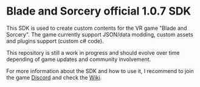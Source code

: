 # Blade and Sorcery official 1.0.7 SDK

This SDK is used to create custom contents for the VR game "Blade and Sorcery".
The game currently support JSON/data modding, custom assets and plugins support (custom c# code).

This repository is still a work in progress and should evolve over time depending of game updates and community involvement.

For more information about the SDK and how to use it, I recommend to join the game [Discord](https://discordapp.com/invite/bladeandsorcery) and check the [Wiki](https://kospy.github.io/BasSDK/).
